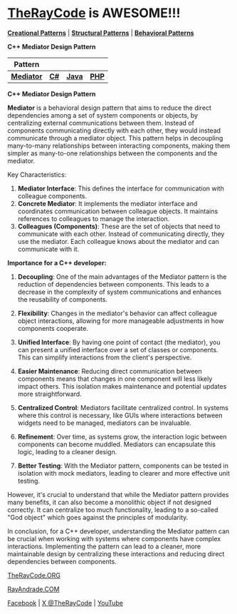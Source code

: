 # [TheRayCode](../../../README.md) is AWESOME!!!

**[Creational Patterns](../../Creational/README.md)** | **[Structural Patterns](../../Structural/README.md)** | **[Behavioral Patterns](../README.md)**

**C++ **Mediator** Design Pattern**

|Pattern|   |   |   |
|---|---|---|---|
| [**Mediator**](README.md) | [**C#**](../../../Csharp/Behavioral/Mediator/README.md) | [**Java**](../../../Java/Behavioral/Mediator/README.md) | [**PHP**](../../../PHP/Behavioral/Mediator/README.md) |

**C++ Mediator Design Pattern**

**Mediator** is a behavioral design pattern that aims to reduce the direct dependencies among a set of system components or objects, by centralizing external communications between them. Instead of components communicating directly with each other, they would instead communicate through a mediator object. This pattern helps in decoupling many-to-many relationships between interacting components, making them simpler as many-to-one relationships between the components and the mediator.

Key Characteristics:
1. **Mediator Interface**: This defines the interface for communication with colleague components.
2. **Concrete Mediator**: It implements the mediator interface and coordinates communication between colleague objects. It maintains references to colleagues to manage the interaction.
3. **Colleagues (Components)**: These are the set of objects that need to communicate with each other. Instead of communicating directly, they use the mediator. Each colleague knows about the mediator and can communicate with it.

**Importance for a C++ developer:**

1. **Decoupling**: One of the main advantages of the Mediator pattern is the reduction of dependencies between components. This leads to a decrease in the complexity of system communications and enhances the reusability of components.

2. **Flexibility**: Changes in the mediator's behavior can affect colleague object interactions, allowing for more manageable adjustments in how components cooperate. 

3. **Unified Interface**: By having one point of contact (the mediator), you can present a unified interface over a set of classes or components. This can simplify interactions from the client's perspective.

4. **Easier Maintenance**: Reducing direct communication between components means that changes in one component will less likely impact others. This isolation makes maintenance and potential updates more straightforward.

5. **Centralized Control**: Mediators facilitate centralized control. In systems where this control is necessary, like GUIs where interactions between widgets need to be managed, mediators can be invaluable.

6. **Refinement**: Over time, as systems grow, the interaction logic between components can become muddled. Mediators can encapsulate this logic, leading to a cleaner design.

7. **Better Testing**: With the Mediator pattern, components can be tested in isolation with mock mediators, leading to clearer and more effective unit testing.

However, it's crucial to understand that while the Mediator pattern provides many benefits, it can also become a monolithic object if not designed correctly. It can centralize too much functionality, leading to a so-called "God object" which goes against the principles of modularity.

In conclusion, for a C++ developer, understanding the Mediator pattern can be crucial when working with systems where components have complex interactions. Implementing the pattern can lead to a cleaner, more maintainable design by centralizing these interactions and reducing direct dependencies between components.

[TheRayCode.ORG](https://www.TheRayCode.org)

[RayAndrade.COM](https://www.RayAndrade.com)

[Facebook](https://www.facebook.com/TheRayCode/) | [X @TheRayCode](https://www.x.com/TheRayCode/) | [YouTube](https://www.youtube.com/TheRayCode/)
